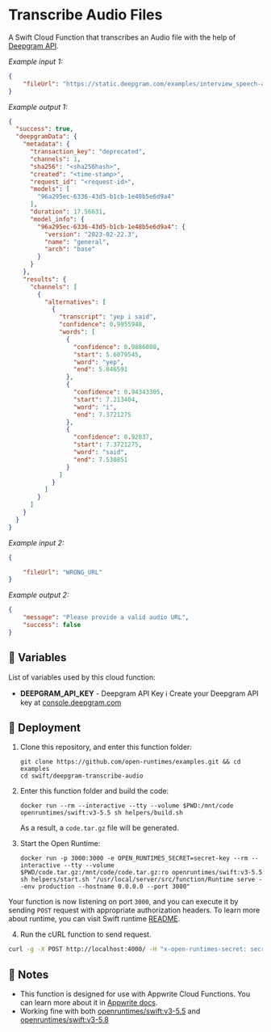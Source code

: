 # Transcribe Audio Files

A Swift Cloud Function that transcribes an Audio file with the help of [Deepgram API](https://deepgram.com/).

_Example input 1:_

```json
{
    "fileUrl": "https://static.deepgram.com/examples/interview_speech-analytics.wav"
}
```

_Example output 1:_

```json
{
  "success": true,
  "deepgramData": {
    "metadata": {
      "transaction_key": "deprecated",
      "channels": 1,
      "sha256": "<sha256hash>",
      "created": "<time-stamp>",
      "request_id": "<request-id>",
      "models": [
        "96a295ec-6336-43d5-b1cb-1e48b5e6d9a4"
      ],
      "duration": 17.56631,
      "model_info": {
        "96a295ec-6336-43d5-b1cb-1e48b5e6d9a4": {
          "version": "2023-02-22.3",
          "name": "general",
          "arch": "base"
        }
      }
    },
    "results": {
      "channels": [
        {
          "alternatives": [
            {
              "transcript": "yep i said",
              "confidence": 0.9955948,
              "words": [
                {
                  "confidence": 0.9886008,
                  "start": 5.6079545,
                  "word": "yep",
                  "end": 5.846591
                },
                {
                  "confidence": 0.94343305,
                  "start": 7.213404,
                  "word": "i",
                  "end": 7.3721275
                },
                {
                  "confidence": 0.92837,
                  "start": 7.3721275,
                  "word": "said",
                  "end": 7.530851
                }
              ]
            }
          ]
        }
      ]
    }
  }
}
```

_Example input 2:_

```json
{

    "fileUrl": "WRONG_URL"
}
```

_Example output 2:_

```json
{
	"message": "Please provide a valid audio URL",
	"success": false
}
```

## 📝 Variables

List of variables used by this cloud function:

- **DEEPGRAM_API_KEY** - Deepgram API Key
ℹ️ Create your Deepgram API key at [console.deepgram.com](https://console.deepgram.com)

## 🚀 Deployment

1. Clone this repository, and enter this function folder:

    ```shell
    git clone https://github.com/open-runtimes/examples.git && cd examples
    cd swift/deepgram-transcribe-audio
    ```

2. Enter this function folder and build the code:

    ```shell
    docker run --rm --interactive --tty --volume $PWD:/mnt/code openruntimes/swift:v3-5.5 sh helpers/build.sh
	```

    As a result, a `code.tar.gz` file will be generated.

3. Start the Open Runtime:

    ```shell
   docker run -p 3000:3000 -e OPEN_RUNTIMES_SECRET=secret-key --rm --interactive --tty --volume $PWD/code.tar.gz:/mnt/code/code.tar.gz:ro openruntimes/swift:v3-5.5 sh helpers/start.sh "/usr/local/server/src/function/Runtime serve --env production --hostname 0.0.0.0 --port 3000"
    ```

Your function is now listening on port `3000`, and you can execute it by sending `POST` request with appropriate authorization headers. To learn more about runtime, you can visit Swift runtime [README](https://github.com/open-runtimes/open-runtimes/tree/main/runtimes/swift-5.5).

4. Run the cURL function to send request.
```bash
curl -g -X POST http://localhost:4000/ -H "x-open-runtimes-secret: secret-key" -H "Content-type: application/json" -d '{"payload":{"fileUrl":"https://static.deepgram.com/examples/interview_speech-analytics.wav"},"variables":{"DEEPGRAM_API_KEY":"<YOUR_API_KEY>"}}'
```

## 📝 Notes

- This function is designed for use with Appwrite Cloud Functions. You can learn more about it in [Appwrite docs](https://appwrite.io/docs/functions).
- Working fine with both [openruntimes/swift:v3-5.5](https://github.com/open-runtimes/open-runtimes/tree/main/runtimes/swift-5.5) and [openruntimes/swift:v3-5.8](https://github.com/open-runtimes/open-runtimes/tree/main/runtimes/swift-5.8)